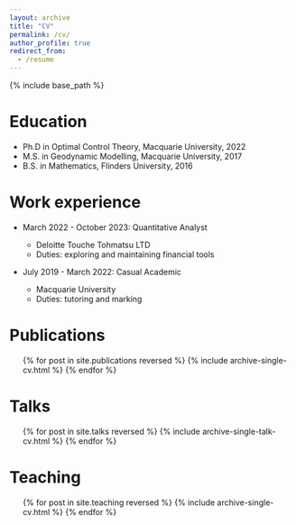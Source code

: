 ```yaml
---
layout: archive
title: "CV"
permalink: /cv/
author_profile: true
redirect_from:
  - /resume
---
```


{% include base_path %}

Education
======
* Ph.D in Optimal Control Theory, Macquarie University, 2022 
* M.S. in Geodynamic Modelling, Macquarie University, 2017
* B.S. in Mathematics, Flinders University, 2016

Work experience
======
* March 2022 - October 2023: Quantitative Analyst
  * Deloitte Touche Tohmatsu LTD  
  * Duties: exploring and maintaining financial tools
  
* July 2019 - March 2022: Casual Academic
  * Macquarie University
  * Duties: tutoring and marking

<!-- Interests
======
* Skill 1
* Skill 2
  * Sub-skill 2.1
  * Sub-skill 2.2
  * Sub-skill 2.3
* Skill 3 -->

Publications
======
  <ul>{% for post in site.publications reversed %}
    {% include archive-single-cv.html %}
  {% endfor %}</ul>
  
Talks
======
  <ul>{% for post in site.talks reversed %}
    {% include archive-single-talk-cv.html  %}
  {% endfor %}</ul>
  
Teaching
======
  <ul>{% for post in site.teaching reversed %}
    {% include archive-single-cv.html %}
  {% endfor %}</ul>
  
<!-- Service and leadership
======
* Currently signed in to 43 different slack teams -->
